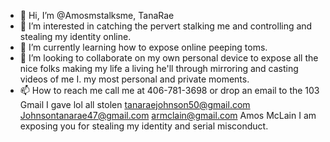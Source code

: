 - 👋 Hi, I’m @Amosmstalksme, TanaRae
- 👀 I’m interested in catching the pervert stalking me and controlling and stealing my identity online. 
- 🌱 I’m currently learning how to expose online peeping toms.
- 💞️ I’m looking to collaborate on my own personal device to expose all the nice folks making my life a living he'll through mirroring and casting videos of me I. my most personal and private moments. 
- 📫 How to reach me call me at 406-781-3698 or drop an email to the 103 Gmail I gave lol all stolen tanaraejohnson50@gmail.com Johnsontanarae47@gmail.com 
armclain@gmail.com Amos McLain I am exposing you for stealing my identity and serial misconduct. 
<!---
Amosmstalksme/Amosmstalksme is a ✨ special ✨ repository because its `README.md` (this file) appears on your GitHub profile.
You can click the Preview link to take a look at your changes.
--->
